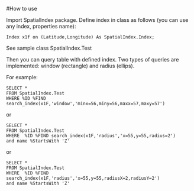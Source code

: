 #How to use

Import SpatialIndex package.
Define index in class as follows (you can use any index, properties name):

`Index x1f on (Latitude,Longitude) As SpatialIndex.Index;`

See sample class SpatialIndex.Test

Then you can query table with defined index.
Two types of queries are implemented:
window (rectangle) and radius (ellips).

For example:

	SELECT *
	FROM SpatialIndex.Test
	WHERE %ID %FIND search_index(x1F,'window','minx=56,miny=56,maxx=57,maxy=57')

or

	SELECT *
	FROM SpatialIndex.Test
	WHERE  %ID %FIND search_index(x1F,'radius','x=55,y=55,radius=2')
	and name %StartsWith 'Z'

or

	SELECT *
	FROM SpatialIndex.Test
	WHERE  %ID %FIND search_index(x1F,'radius','x=55,y=55,radiusX=2,radiusY=2')
	and name %StartsWith 'Z'

